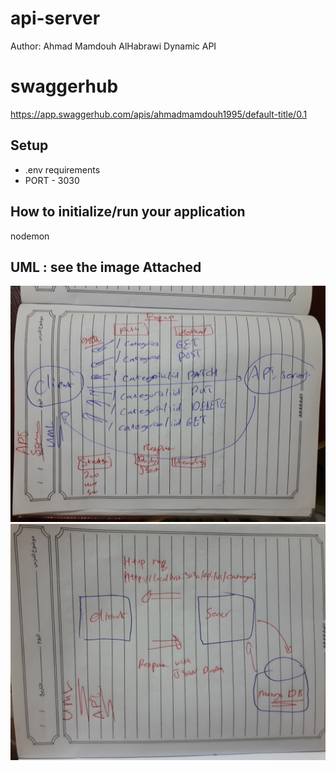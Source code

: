 # api-server

Author: Ahmad Mamdouh AlHabrawi
Dynamic API

# swaggerhub
https://app.swaggerhub.com/apis/ahmadmamdouh1995/default-title/0.1

## Setup
* .env requirements
* PORT - 3030

## How to initialize/run your application
nodemon


## UML : see the image Attached 
![WRRC](UML_API_server.jpg)
![UML](class09UML.jpg)